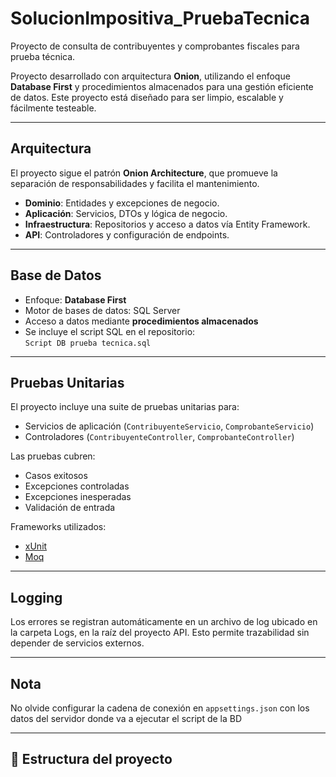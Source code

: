 # SolucionImpositiva_PruebaTecnica
Proyecto de consulta de contribuyentes y comprobantes fiscales para prueba técnica.

Proyecto desarrollado con arquitectura **Onion**, utilizando el enfoque **Database First** y procedimientos almacenados para una gestión eficiente de datos.
Este proyecto está diseñado para ser limpio, escalable y fácilmente testeable.

---

## Arquitectura

El proyecto sigue el patrón **Onion Architecture**, que promueve la separación de responsabilidades y facilita el mantenimiento.

- **Dominio**: Entidades y excepciones de negocio.
- **Aplicación**: Servicios, DTOs y lógica de negocio.
- **Infraestructura**: Repositorios y acceso a datos vía Entity Framework.
- **API**: Controladores y configuración de endpoints.

---

## Base de Datos

- Enfoque: **Database First**
- Motor de bases de datos: SQL Server
- Acceso a datos mediante **procedimientos almacenados**
- Se incluye el script SQL en el repositorio:  
  `Script DB prueba tecnica.sql`

---

## Pruebas Unitarias

El proyecto incluye una suite de pruebas unitarias para:

- Servicios de aplicación (`ContribuyenteServicio`, `ComprobanteServicio`)
- Controladores (`ContribuyenteController`, `ComprobanteController`)

Las pruebas cubren:

- Casos exitosos
- Excepciones controladas
- Excepciones inesperadas
- Validación de entrada

Frameworks utilizados:
- [xUnit](https://xunit.net/)
- [Moq](https://github.com/moq/moq4)

---

## Logging

Los errores se registran automáticamente en un archivo de log ubicado en la carpeta Logs, en la raíz del proyecto API. Esto permite trazabilidad sin depender de servicios externos.

---

## Nota

No olvide configurar la cadena de conexión en `appsettings.json` con los datos del servidor donde va a ejecutar el script de la BD

---

## 📂 Estructura del proyecto
